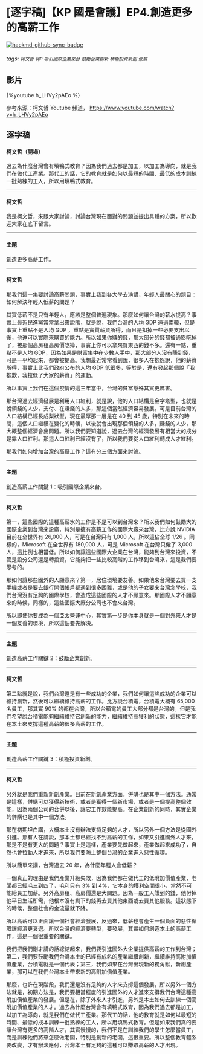 # [逐字稿]【KP 國是會議】EP4.創造更多的高薪工作

[![hackmd-github-sync-badge](https://hackmd.io/9jyNj7iWTPileeG4mUkJRg/badge)](https://hackmd.io/9jyNj7iWTPileeG4mUkJRg)


###### tags: `柯文哲` `柯P` `吸引國際企業來台` `鼓勵企業創新` `積極投資新創` `低薪`

## 影片

{%youtube h_LHVy2pAEo %}

參考來源：柯文哲 Youtube 頻道， https://www.youtube.com/watch?v=h_LHVy2pAEo


## 逐字稿

#### 柯文哲（開場）

過去為什麼台灣會有填鴨式教育？因為我們過去都是加工，以加工為導向，就是我們在做代工產業。那代工的話，它的教育就是如何以最短的時間、最低的成本訓練一批熟練的工人，所以用填鴨式教育。

---

#### 柯文哲

我是柯文哲，來跟大家討論，討論台灣現在面對的問題並提出具體的方案，所以歡迎大家在底下留言。

---

#### 主題

創造更多高薪工作。

---

#### 柯文哲

那我們這一集要討論高薪問題，事實上我到各大學去演講，年輕人最關心的題目：如何解決年輕人低薪的問題？

其實低薪不是只有年輕人，應該是整個普遍現象。那麼如何讓台灣的薪水提高？事實上最近民進黨常常拿出來說嘴，就是說，我們台灣的人均  GDP 遠過南韓，但是事實上重點不是人均 GDP ，重點是實質薪資所得，而且是扣掉一些必要支出以後，他還可以實際來購買的能力。所以如果你賺的錢，那大部分的錢都被通膨吃掉了，被那個高房租高房價吃掉，事實上你可以拿來買東西的錢不多。還有一點，重點不是人均 GDP，因為如果是財富集中在少數人手中，那大部分人沒有賺到錢，可是一平均起來，都會被提高。我想最近常常看到說，很多人在抱怨說，他的薪資所得，事實上比我們政府公布的人均 GDP 低很多，等於是，還有發起那個說「我抱歉，我拉低了大家的薪資」的運動。

所以事實上我們在這個疫情的這三年當中，台灣的貧富懸殊其實更厲害。

那台灣過去經濟發展是利用人口紅利，就是說，他的人口結構是金字塔型，也就是說領錢的人少，支付、在賺錢的人多，那這個當然經濟容易發展。可是目前台灣的人口結構已經長成梨狀型，現在最厚那一層是在 40 到 45 歲，特別在未來的時間，這個人口繼續在變化的時候，以後就會出現那個領錢的人多，賺錢的人少，那大概整個經濟會出問題。所以我們要知道說，過去台灣的經濟發展有相當大的成分是靠人口紅利。那這人口紅利已經沒有了，所以我們要從人口紅利轉成人才紅利。

那我們如何增加台灣的高薪工作？這有分三個方面來討論。

---

#### 主題

創造高薪工作關鍵 1：吸引國際企業來台。

---

#### 柯文哲

第一，這些國際的這種高薪水的工作是不是可以到台灣來？所以我們如何鼓勵大的國際企業到台灣來設廠，特別是擁有高薪工作的國際大廠來台灣，比方說 NVIDIA 目前在全世界有 26,000 人，可是在台灣只有 1,000 人，所以這佔全球 1/26 。同樣的，Microsoft 在全世界有 180,000 人，可是 Microsoft 在台灣只僱了 3,000 人，這比例也相當低。所以如何讓這些國際大企業在台灣，能夠到台灣來投資，不管是設分公司還是轉投資，它能夠把一些比較高階的工作移到台灣來，這是我們要思考的。

那如何讓那些國外的人願意來？第一，居住環境要友善。如果他來台灣要去買一支手機或者是要去銀行開個帳戶都遇到很多困難，或是他的子女要來台灣念學校，我們台灣沒有足夠的國際學校，會造成這些國際的人才不願意來。那國際人才不願意來的時候，同樣的，這些國際大廠分公司也不會來台灣。

所以即使你要成為一個亞太營運中心，其實第一步是你本身就是一個對外來人才是一個友善的環境，所以這個要先解決。

---

#### 主題

創造高薪工作關鍵 2：鼓勵企業創新。

---

#### 柯文哲

第二點就是說，我們台灣還是有一些成功的企業，我們如何讓這些成功的企業可以維持創新，然後可以繼續維持高薪的工作。比方說台積電，台積電大概有 65,000 名員工，那其實 90% 的都在台灣，所以台積電的員工大部分都是台灣的。但是我們希望說台積電能夠繼續維持它創新的能力，繼續維持高獲利的狀態，這樣它才能在本土來支撐這種高薪的很多高薪的工作。

---

#### 主題

創造高薪工作關鍵 3：積極投資新創。

---

#### 柯文哲

另外就是我們重新新創產業。目前在新創產業方面，併購也是其中一個方法。通常是這樣，併購可以獲得新技術，或者是獲得一個新市場，或者是一個提高整個效能，因為兩個公司的合併以後，讓它工作效能提高。在企業創新的同時，其實企業的併購也是其中一個方法。

那在初期坦白講，大概本土沒有辦法支持足夠的人才，所以另外一個方法是從國外引進。那有人在講說，那本土都已經找不到高薪的工作，如果又引進國外人才來，那是不是有更大的問題？事實上是這樣，產業要先做起來，產業做起來成功了，自然也會拉動人才進來，所以我們要防止整個台灣的企業進入惡性循環。

所以簡單來講，台灣過去 20 年，為什麼年輕人會低薪？

一個真正的理由是我們產業升級失敗，因為我們都在做代工的低附加價值產業，老闆都已經毛三到四了，毛利只有 3% 到 4%，它本身的獲利空間很小，當然不可能給員工加薪。另外高房租、高房價還是大問題。因為一般工人賺到的錢，他付掉他平日生活所需，他根本沒有剩下的錢再去買其他東西或去買其他服務。這狀態下的時候，整個社會的金流量就下降。

所以高薪可以正面讓一個社會經濟發展，反過來，低薪也會產生一個負面的惡性循環讓經濟更衰退。所以台灣的經濟要轉型，要發展，其實如何創造本土的高薪工作，這是一個很重要的關鍵。

我們把我們剛才講的話總結起來，我們要引進國外大企業提供高薪的工作到台灣；第二，我們要鼓勵我們台灣本土的已經有成名的產業繼續創新，繼續維持高附加價值產業，台積電就是一個代表；第三，我們如果在台灣出現新的獨角獸，新創產業，那可以在我們台灣本土帶來新的高附加價值產業。

那麼，也許在現階段，我們還是沒有足夠的人才來支撐這個發展，所以另外一個方法就是，初期方法是，我們要相當程度的引進國外的人才進來支撐我們台灣這種高附加價值產業的發展。但是在，除了外來人才引進，另外是本土如何去訓練一個高附加價值產業的人才。過去為什麼台灣會有填鴨式教育，因為我們過去都是加工，以加工為導向，就是我們在做代工產業。那代工的話，他的教育就是如何以最短的時間、最低的成本訓練一批熟練的工人，所以用填鴨式教育。但是如果我們真的要讓台灣有更多的高階人才，其實慢慢的，我們不是在訓練我們的學生怎麼當員工，而是訓練他們將來怎麼做老闆，特別是創新的老闆，這很重要。所以整個教育體系要改變，才有辦法應付，台灣本土有足夠的這種可以賺取高薪的人才出現。
